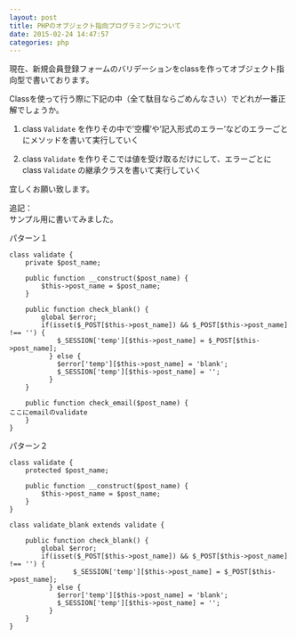 ```yaml
---
layout: post
title: PHPのオブジェクト指向プログラミングについて
date: 2015-02-24 14:47:57
categories: php
---
```

<!-- {% raw %} -->
<p>現在、新規会員登録フォームのバリデーションをclassを作ってオブジェクト指向型で書いております。</p>

<p>Classを使って行う際に下記の中（全て駄目ならごめんなさい）でどれが一番正解でしょうか。</p>

<ol>
<li><p>class <code>Validate</code> を作りその中で’空欄’や’記入形式のエラー’などのエラーごとにメソッドを書いて実行していく</p></li>
<li><p>class <code>Validate</code> を作りそこでは値を受け取るだけにして、エラーごとに class <code>Validate</code> の継承クラスを書いて実行していく</p></li>
</ol>

<p>宜しくお願い致します。</p>

<p>追記：<br>
サンプル用に書いてみました。</p>

<p>パターン１</p>

<pre><code>class validate {
    private $post_name;

    public function __construct($post_name) {
        $this-&gt;post_name = $post_name;
    }

    public function check_blank() {
        global $error;
        if(isset($_POST[$this-&gt;post_name]) &amp;&amp; $_POST[$this-&gt;post_name] !== '') {
            $_SESSION['temp'][$this-&gt;post_name] = $_POST[$this-&gt;post_name];
          } else {
            $error['temp'][$this-&gt;post_name] = 'blank';
            $_SESSION['temp'][$this-&gt;post_name] = '';
          }
    }

    public function check_email($post_name) {
ここにemailのvalidate
    }
}
</code></pre>

<p>パターン２</p>

<pre><code>class validate {
    protected $post_name;

    public function __construct($post_name) {
        $this-&gt;post_name = $post_name;
    }
}

class validate_blank extends validate {

    public function check_blank() {
        global $error;
        if(isset($_POST[$this-&gt;post_name]) &amp;&amp; $_POST[$this-&gt;post_name] !== '') {
                $_SESSION['temp'][$this-&gt;post_name] = $_POST[$this-&gt;post_name];
          } else {
            $error['temp'][$this-&gt;post_name] = 'blank';
            $_SESSION['temp'][$this-&gt;post_name] = '';
          }
    }
}
</code></pre>
<!-- {% endraw %} -->
